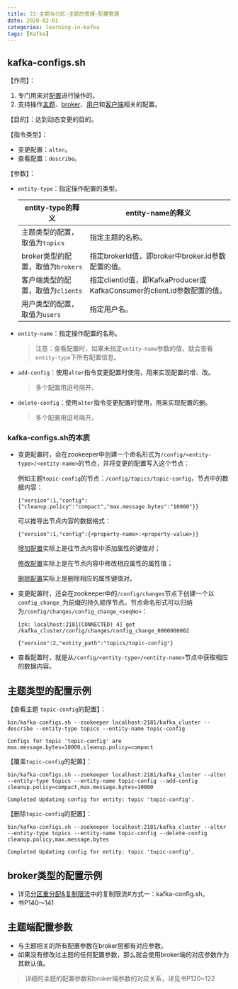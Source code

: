 ```yaml
---
title: 23-主题与分区-主题的管理-配置管理
date: 2020-02-01
categories: learning-in-kafka
tags: [Kafka]
---
```


## kafka-configs.sh

【作用】：

1. 专门用来对<u>配置</u>进行操作的。
2. 支持操作<u>主题</u>、<u>broker</u>、<u>用户</u>和<u>客户端</u>相关的配置。

【目的】：达到动态变更的目的。

【指令类型】：

- 变更配置：`alter`。
- 查看配置：`describe`。

【参数】：

- `entity-type`：指定操作配置的类型。

  | entity-type的释义                 | entity-name的释义                                            |
  | --------------------------------- | ------------------------------------------------------------ |
  | 主题类型的配置，取值为`topics`    | 指定主题的名称。                                             |
  | broker类型的配置，取值为`brokers` | 指定brokerId值，即broker中broker.id参数配置的值。            |
  | 客户端类型的配置，取值为`clients` | 指定clientId值，即KafkaProducer或KafkaConsumer的client.id参数配置的值。 |
  | 用户类型的配置，取值为`users`     | 指定用户名。                                                 |

- `entity-name`：指定操作配置的名称。

  > 注意：查看配置时，如果未指定`entity-name`参数的值，就会查看`entity-type`下所有配置信息。

- `add-config`：使用`alter`指令变更配置时使用，用来实现配置的增、改。

  > 多个配置用逗号隔开。

- `delete-config`：使用`alter`指令变更配置时使用，用来实现配置的删。

  > 多个配置用逗号隔开。

### kafka-configs.sh的本质

- 变更配置时，会在zookeeper中创建一个命名形式为`/config/<entity-type>/<entity-name>`的节点，并将变更的配置写入这个节点：

  例如主题`topic-config`的节点：`/config/topics/topic-config`，节点中的数据内容：

  ```shell
  {"version":1,"config":{"cleanup.policy":"compact","max.message.bytes":"10000"}}
  ```

  可以推导出节点内容的数据格式：

  ```
  {"version":1,"config":{<property-name>:<property-value>}}
  ```

  <u>增加配置</u>实际上是往节点内容中添加属性的键值对；

  <u>修改配置</u>实际上是在节点内容中修改相应属性的属性值；

  <u>删除配置</u>实际上是删除相应的属性键值对。

- 变更配置时，还会在zookeeper中的`/config/changes`节点下创建一个以`config_change_`为前缀的持久顺序节点。节点命名形式可以归纳为`/config/changes/config_change_<seqNo>`：

  ```shell
  [zk: localhost:2181(CONNECTED) 4] get /kafka_cluster/config/changes/config_change_0000000002
  
  {"version":2,"entity_path":"topics/topic-config"}
  ```

- 查看配置时，就是从`/config/<entity-type>/<entity-name>`节点中获取相应的数据内容。



## 主题类型的配置示例

【查看主题 `topic-config`的配置】：

```shell
bin/kafka-configs.sh --zookeeper localhost:2181/kafka_cluster --describe --entity-type topics --entity-name topic-config

Configs for topic 'topic-config' are max.message.bytes=10000,cleanup.policy=compact
```

【覆盖`topic-config`的配置】：

```shell
bin/kafka-configs.sh --zookeeper localhost:2181/kafka_cluster --alter --entity-type topics --entity-name topic-config --add-config cleanup.policy=compact,max.message.bytes=10000

Completed Updating config for entity: topic 'topic-config'.
```

【删除`topic-config`的配置】：

```shell
bin/kafka-configs.sh --zookeeper localhost:2181/kafka_cluster --alter --entity-type topics --entity-name topic-config --delete-config cleanup.policy,max.message.bytes

Completed Updating config for entity: topic 'topic-config'.
```

## broker类型的配置示例

- 详见[分区重分配&复制限流](28-主题与分区-分区的管理-分区重分配&复制限流.md)中的复制限流#方式一：kafka-config.sh。
- 书P140～141

## 主题端配置参数

- 与主题相关的所有配置参数在broker层都有对应参数。
- 如果没有修改过主题的任何配置参数，那么就会使用broker端的对应参数作为其默认值。

> 详细的主题的配置参数和broker端参数的对应关系，详见书P120~122

